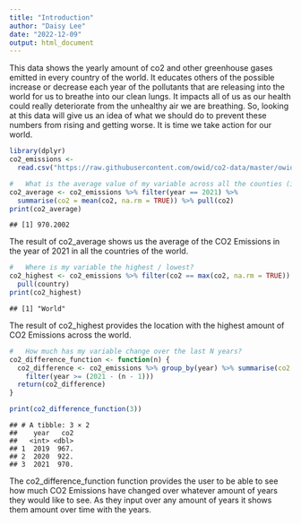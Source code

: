 ```yaml
---
title: "Introduction"
author: "Daisy Lee"
date: "2022-12-09"
output: html_document
---
```


This data shows the yearly amount of co2 and other greenhouse gases emitted in every country of the world. It educates others of the possible increase or decrease each year of the pollutants that are releasing into the world for us to breathe into our clean lungs. It impacts all of us as our health could really deteriorate from the unhealthy air we are breathing. So, looking at this data will give us an idea of what we should do to prevent these numbers from rising and getting worse. It is time we take action for our world. 


```r
library(dplyr)
co2_emissions <- 
  read.csv("https://raw.githubusercontent.com/owid/co2-data/master/owid-co2-data.csv")

#   What is the average value of my variable across all the counties (in the current year)?
co2_average <- co2_emissions %>% filter(year == 2021) %>% 
  summarise(co2 = mean(co2, na.rm = TRUE)) %>% pull(co2)
print(co2_average)
```

```
## [1] 970.2002
```

The result of co2_average shows us the average of the CO2 Emissions in the year of 2021 in all the countries of the world. 


```r
#   Where is my variable the highest / lowest?
co2_highest <- co2_emissions %>% filter(co2 == max(co2, na.rm = TRUE)) %>%
  pull(country) 
print(co2_highest)
```

```
## [1] "World"
```

The result of co2_highest provides the location with the highest amount of CO2 Emissions across the world. 


```r
#   How much has my variable change over the last N years?
co2_difference_function <- function(n) {
  co2_difference <- co2_emissions %>% group_by(year) %>% summarise(co2 = mean(co2, na.rm = TRUE)) %>% 
    filter(year >= (2021 - (n - 1)))
  return(co2_difference)
}

print(co2_difference_function(3))
```

```
## # A tibble: 3 × 2
##    year   co2
##   <int> <dbl>
## 1  2019  967.
## 2  2020  922.
## 3  2021  970.
```

The co2_difference_function function provides the user to be able to see how much CO2 Emissions have changed over whatever amount of years they would like to see. As they input over any amount of years it shows them amount over time with the years.

